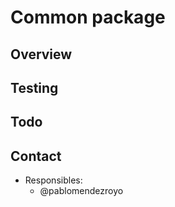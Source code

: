 # Common package

## Overview

## Testing

## Todo

## Contact

- Responsibles:
  - @pablomendezroyo
